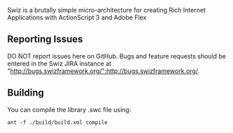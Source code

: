 Swiz is a brutally simple micro-architecture for creating Rich Internet Applications with ActionScript 3 and Adobe Flex

## Reporting Issues

DO NOT report issues here on GitHub. Bugs and feature requests should be entered in the Swiz JIRA instance at "http://bugs.swizframework.org/":http://bugs.swizframework.org/.

## Building

You can compile the library .swc file using:

	ant -f ./build/build.xml compile